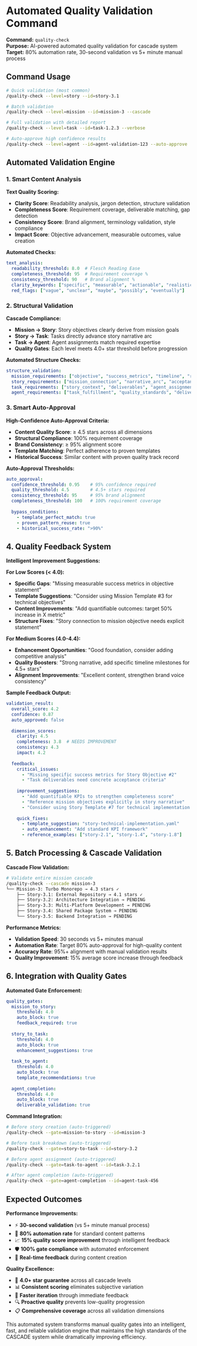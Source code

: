 # Automated Quality Validation Command

**Command:** `quality-check`  
**Purpose:** AI-powered automated quality validation for cascade system  
**Target:** 80% automation rate, 30-second validation vs 5+ minute manual process  

## Command Usage

```bash
# Quick validation (most common)
/quality-check --level=story --id=story-3.1

# Batch validation
/quality-check --level=mission --id=mission-3 --cascade

# Full validation with detailed report
/quality-check --level=task --id=task-1.2.3 --verbose

# Auto-approve high confidence results
/quality-check --level=agent --id=agent-validation-123 --auto-approve
```

## Automated Validation Engine

### 1. Smart Content Analysis

**Text Quality Scoring:**
- **Clarity Score**: Readability analysis, jargon detection, structure validation
- **Completeness Score**: Requirement coverage, deliverable matching, gap detection
- **Consistency Score**: Brand alignment, terminology validation, style compliance
- **Impact Score**: Objective advancement, measurable outcomes, value creation

**Automated Checks:**
```yaml
text_analysis:
  readability_threshold: 8.0  # Flesch Reading Ease
  completeness_threshold: 95  # Requirement coverage %
  consistency_threshold: 90   # Brand alignment %
  clarity_keywords: ["specific", "measurable", "actionable", "realistic", "timely"]
  red_flags: ["vague", "unclear", "maybe", "possibly", "eventually"]
```

### 2. Structural Validation

**Cascade Compliance:**
- **Mission → Story**: Story objectives clearly derive from mission goals
- **Story → Task**: Tasks directly advance story narrative arc
- **Task → Agent**: Agent assignments match required expertise
- **Quality Gates**: Each level meets 4.0+ star threshold before progression

**Automated Structure Checks:**
```yaml
structure_validation:
  mission_requirements: ["objective", "success_metrics", "timeline", "resources"]
  story_requirements: ["mission_connection", "narrative_arc", "acceptance_criteria", "value_proposition"]
  task_requirements: ["story_context", "deliverables", "agent_assignment", "completion_criteria"]
  agent_requirements: ["task_fulfillment", "quality_standards", "deliverable_validation", "outcome_measurement"]
```

### 3. Smart Auto-Approval

**High-Confidence Auto-Approval Criteria:**
- **Content Quality Score**: ≥ 4.5 stars across all dimensions
- **Structural Compliance**: 100% requirement coverage
- **Brand Consistency**: ≥ 95% alignment score
- **Template Matching**: Perfect adherence to proven templates
- **Historical Success**: Similar content with proven quality track record

**Auto-Approval Thresholds:**
```yaml
auto_approval:
  confidence_threshold: 0.95    # 95% confidence required
  quality_threshold: 4.5        # 4.5+ stars required
  consistency_threshold: 95     # 95% brand alignment
  completeness_threshold: 100   # 100% requirement coverage
  
  bypass_conditions:
    - template_perfect_match: true
    - proven_pattern_reuse: true
    - historical_success_rate: ">90%"
```

## 4. Quality Feedback System

**Intelligent Improvement Suggestions:**

**For Low Scores (< 4.0):**
- **Specific Gaps**: "Missing measurable success metrics in objective statement"
- **Template Suggestions**: "Consider using Mission Template #3 for technical objectives"
- **Content Improvements**: "Add quantifiable outcomes: target 50% increase in X metric"
- **Structure Fixes**: "Story connection to mission objective needs explicit statement"

**For Medium Scores (4.0-4.4):**
- **Enhancement Opportunities**: "Good foundation, consider adding competitive analysis"
- **Quality Boosters**: "Strong narrative, add specific timeline milestones for 4.5+ stars"
- **Alignment Improvements**: "Excellent content, strengthen brand voice consistency"

**Sample Feedback Output:**
```yaml
validation_result:
  overall_score: 4.2
  confidence: 0.87
  auto_approved: false
  
  dimension_scores:
    clarity: 4.5
    completeness: 3.8  # NEEDS IMPROVEMENT
    consistency: 4.3
    impact: 4.2
  
  feedback:
    critical_issues:
      - "Missing specific success metrics for Story Objective #2"
      - "Task deliverables need concrete acceptance criteria"
    
    improvement_suggestions:
      - "Add quantifiable KPIs to strengthen completeness score"
      - "Reference mission objectives explicitly in story narrative"
      - "Consider using Story Template #7 for technical implementation stories"
    
    quick_fixes:
      - template_suggestion: "story-technical-implementation.yaml"
      - auto_enhancement: "Add standard KPI framework"
      - reference_examples: ["story-2.1", "story-1.4", "story-1.8"]
```

## 5. Batch Processing & Cascade Validation

**Cascade Flow Validation:**
```bash
# Validate entire mission cascade
/quality-check --cascade mission-3
└── Mission-3: Turbo Monorepo → 4.3 stars ✓
    ├── Story-3.1: External Repository → 4.1 stars ✓
    ├── Story-3.2: Architecture Integration → PENDING
    ├── Story-3.3: Multi-Platform Development → PENDING
    ├── Story-3.4: Shared Package System → PENDING
    └── Story-3.5: Backend Integration → PENDING
```

**Performance Metrics:**
- **Validation Speed**: 30 seconds vs 5+ minutes manual
- **Automation Rate**: Target 80% auto-approval for high-quality content
- **Accuracy Rate**: 95%+ alignment with manual validation results
- **Quality Improvement**: 15% average score increase through feedback

## 6. Integration with Quality Gates

**Automated Gate Enforcement:**
```yaml
quality_gates:
  mission_to_story:
    threshold: 4.0
    auto_block: true
    feedback_required: true
  
  story_to_task:
    threshold: 4.0
    auto_block: true
    enhancement_suggestions: true
  
  task_to_agent:
    threshold: 4.0
    auto_block: true
    template_recommendations: true
  
  agent_completion:
    threshold: 4.0
    auto_block: true
    deliverable_validation: true
```

**Command Integration:**
```bash
# Before story creation (auto-triggered)
/quality-check --gate=mission-to-story --id=mission-3

# Before task breakdown (auto-triggered)  
/quality-check --gate=story-to-task --id=story-3.2

# Before agent assignment (auto-triggered)
/quality-check --gate=task-to-agent --id=task-3.2.1

# After agent completion (auto-triggered)
/quality-check --gate=agent-completion --id=agent-task-456
```

## Expected Outcomes

**Performance Improvements:**
- ⚡ **30-second validation** (vs 5+ minute manual process)
- 🤖 **80% automation rate** for standard content patterns
- 📈 **15% quality score improvement** through intelligent feedback
- 🛡️ **100% gate compliance** with automated enforcement
- 🔄 **Real-time feedback** during content creation

**Quality Excellence:**
- 🎯 **4.0+ star guarantee** across all cascade levels
- 📊 **Consistent scoring** eliminates subjective variation
- 🚀 **Faster iteration** through immediate feedback
- 🔍 **Proactive quality** prevents low-quality progression
- 📋 **Comprehensive coverage** across all validation dimensions

This automated system transforms manual quality gates into an intelligent, fast, and reliable validation engine that maintains the high standards of the CASCADE system while dramatically improving efficiency.